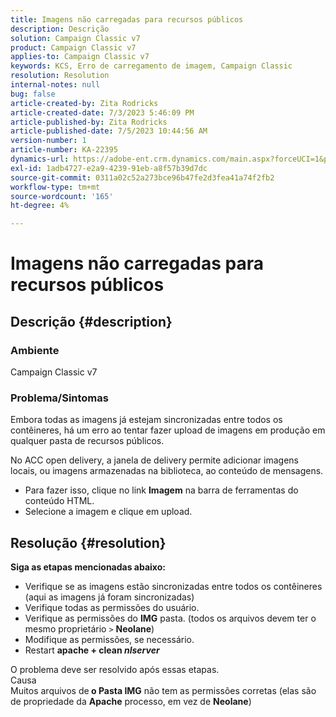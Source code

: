 ```yaml
---
title: Imagens não carregadas para recursos públicos
description: Descrição
solution: Campaign Classic v7
product: Campaign Classic v7
applies-to: Campaign Classic v7
keywords: KCS, Erro de carregamento de imagem, Campaign Classic
resolution: Resolution
internal-notes: null
bug: false
article-created-by: Zita Rodricks
article-created-date: 7/3/2023 5:46:09 PM
article-published-by: Zita Rodricks
article-published-date: 7/5/2023 10:44:56 AM
version-number: 1
article-number: KA-22395
dynamics-url: https://adobe-ent.crm.dynamics.com/main.aspx?forceUCI=1&pagetype=entityrecord&etn=knowledgearticle&id=ff97d978-c919-ee11-8f6e-6045bd006268
exl-id: 1adb4727-e2a9-4239-91eb-a8f57b39d7dc
source-git-commit: 0311a02c52a273bce96b47fe2d3fea41a74f2fb2
workflow-type: tm+mt
source-wordcount: '165'
ht-degree: 4%

---
```


# Imagens não carregadas para recursos públicos

## Descrição {#description}


### <b>Ambiente </b>

Campaign Classic v7

### <b>Problema/Sintomas</b>

Embora todas as imagens já estejam sincronizadas entre todos os contêineres, há um erro ao tentar fazer upload de imagens em produção em qualquer pasta de recursos públicos.

No ACC open delivery, a janela de delivery permite adicionar imagens locais, ou imagens armazenadas na biblioteca, ao conteúdo de mensagens.

- Para fazer isso, clique no link <b>Imagem</b> na barra de ferramentas do conteúdo HTML.
- Selecione a imagem e clique em upload.



## Resolução {#resolution}

<b>Siga as etapas mencionadas abaixo:</b>
- Verifique se as imagens estão sincronizadas entre todos os contêineres (aqui as imagens já foram sincronizadas)
- Verifique todas as permissões do usuário.
- Verifique as permissões do <b>IMG</b> pasta. (todos os arquivos devem ter o mesmo proprietário `>`  <b>Neolane</b>)
- Modifique as permissões, se necessário.
- Restart <b>apache + clean *nlserver</b>*


O problema deve ser resolvido após essas etapas.
<br>Causa <br>
Muitos arquivos de<b> o </b><b>Pasta IMG</b> não tem as permissões corretas (elas são de propriedade da <b>Apache</b> processo, em vez de <b>Neolane</b>)
